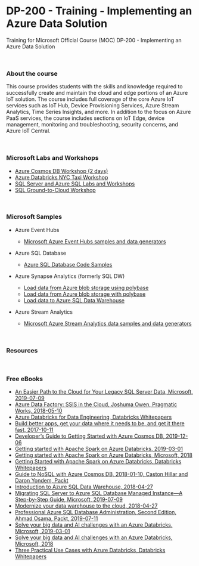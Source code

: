 # DP-200 - Training - Implementing an Azure Data Solution
Training for Microsoft Official Course (MOC) DP-200 - Implementing an Azure Data Solution


<br>


### About the course
This course provides students with the skills and knowledge required to successfully create and maintain the cloud and edge portions of an Azure IoT solution. The course includes full coverage of the core Azure IoT services such as IoT Hub, Device Provisioning Services, Azure Stream Analytics, Time Series Insights, and more. In addition to the focus on Azure PaaS services, the course includes sections on IoT Edge, device management, monitoring and troubleshooting, security concerns, and Azure IoT Central.

<br>

### Microsoft Labs and Workshops
* [Azure Cosmos DB Workshop (2 days)](https://cosmosdb.github.io/labs/)
* [Azure Databricks NYC Taxi Workshop](https://github.com/microsoft/Azure-Databricks-NYC-Taxi-Workshop)
* [SQL Server and Azure SQL Labs and Workshops](https://github.com/microsoft/sqlworkshops)
* [SQL Ground-to-Cloud Workshop](https://github.com/microsoft/sqlworkshops/tree/master/SQLGroundToCloud)


<br>

### Microsoft Samples
 * Azure Event Hubs
    * [Microsoft Azure Event Hubs samples and data generators](https://github.com/Azure/azure-event-hubs/tree/master/samples)
 * Azure SQL Database
    * [Azure SQL Database Code Samples](https://github.com/Azure/azure-sql-database-samples)
 * Azure Synapse Analytics (formerly SQL DW)
    * [Load data from Azure blob storage using polybase](https://docs.microsoft.com/en-us/azure/sql-data-warehouse/load-data-from-azure-blob-storage-using-polybase) 
     * [Load data from Azure blob storage with polybase](https://docs.microsoft.com/en-us/azure/sql-data-warehouse/sql-data-warehouse-load-from-azure-blob-storage-with-polybase)
     * [Load data to Azure SQL Data Warehouse](https://docs.microsoft.com/en-us/azure/sql-data-warehouse/load-data-wideworldimportersdw)
 
 * Azure Stream Analytics
    * [Microsoft Azure Stream Analytics data samples and data generators](https://github.com/Azure/azure-stream-analytics)


<br>

### Resources

<br>

### Free eBooks

* [An Easier Path to the Cloud for Your Legacy SQL Server Data, Microsoft, 2019-07-09](https://azure.microsoft.com/en-us/resources/easier-path-to-cloud-for-legacy-sql-server/)
* [Azure Data Factory: SSIS in the Cloud, Joshuma Owen, Pragmatic Works, 2018-05-10](https://azure.microsoft.com/en-us/resources/azure-data-factory-ssis-in-the-cloud/)
* [Azure Databricks for Data Engineering, Databricks Whitepapers](https://pages.databricks.com/AzureDatabricks-DE.html)
* [Build better apps, get your data where it needs to be, and get it there fast, 2017-10-11](https://azure.microsoft.com/en-us/resources/cosmosdb-modern-apps-big-data-global-scale/)
* [Developer’s Guide to Getting Started with Azure Cosmos DB, 2019-12-06](https://azure.microsoft.com/en-us/resources/developer-s-guide-to-getting-started-with-azure-cosmos-db/)
* [Getting started with Apache Spark on Azure Databricks, 2019-03-01](https://azure.microsoft.com/en-us/resources/getting-started-with-apache-spark-on-azure-databricks/)
* [Getting started with Apache Spark on Azure Databricks, Microsoft, 2018](https://info.microsoft.com/ww-landing-getting-started-with-apache-spark-on-azure-databricks-ebook.html)
* [Getting Started with Apache Spark on Azure Databricks, Databricks Whitepapers](https://pages.databricks.com/GettingStartedSpark-AzureDatabricks.html)
* [Guide to NoSQL with Azure Cosmos DB, 2018-01-10, Caston Hillar and Daron Yondem, Packt](https://azure.microsoft.com/en-us/resources/guide-to-nosql-with-azure-cosmos-db/)
* [Introduction to Azure SQL Data Warehouse, 2018-04-27](https://azure.microsoft.com/en-us/resources/introduction-to-azure-sql-data-warehouse/)
* [Migrating SQL Server to Azure SQL Database Managed Instance—A Step-by-Step Guide, Microsoft, 2019-07-09](https://azure.microsoft.com/en-us/resources/migrating-sql-server-to-azure-sql-managed-instance-step-by-step/)
* [Modernize your data warehouse to the cloud, 2018-04-27](https://azure.microsoft.com/en-us/resources/modernize-your-data-warehouse-to-the-cloud/)
* [Professional Azure SQL Database Administration, Second Edition, Ahmad Osama, Packt, 2019-07-11](https://azure.microsoft.com/en-us/resources/professional-azure-sql-database-administration/)
* [Solve your big data and AI challenges with an Azure Databricks, Microsoft, 2019-03-01](https://azure.microsoft.com/en-us/resources/solve-your-big-data-and-ai-challenges-with-an-azure-databricks/)
* [Solve your big data and AI challenges with an Azure Databricks, Microsoft, 2018](https://info.microsoft.com/ww-landing-databricks-use-case-ebook.html)
* [Three Practical Use Cases with Azure Databricks, Databricks Whitepapers](https://pages.databricks.com/3UseCases-AzureDatabricks.html)
